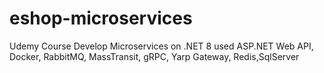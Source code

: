 # eshop-microservices
Udemy Course Develop Microservices on .NET 8 used ASP.NET Web API, Docker, RabbitMQ, MassTransit, gRPC, Yarp Gateway, Redis,SqlServer
